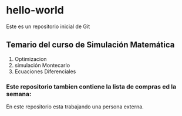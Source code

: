 # hello-world
Este es un repositorio inicial de Git

## Temario del curso de Simulación Matemática

1. Optimizacion
2. simulación Montecarlo
3. Ecuaciones Diferenciales

### Este repositorio tambien contiene la lista de compras ed la semana:

En este repositorio esta trabajando una persona externa.
